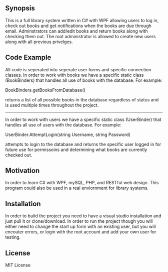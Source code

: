 ## Synopsis

This  is a full library system written in C# with WPF allowing users to log in, check out books and get notifications when the books are due through email. 
Adminstrators can add/edit books and return books along with checking 
them out. The root administrator is allowed to create new users along with all previous privelges.

## Code Example

All code is seperated into seperate user forms and specific connection classes. In order to work with books we have a specific static class (BookBinders)
that handles all use of books with the database. For example:

BookBinders.getBooksFromDatabase() 

returns a list of all possible books in the database regardless of status and is used multiple times throughout the project.


-------------------------------------
In order to work with users we have a specific static class (UserBinder)
that handles all use of users with the database. For example:

UserBinder.AttemptLogin(string Username, string Password) 


attempts to login to the database and returns the specific user logged in for future use for permissoins and determining what books are currently checked out. 

## Motivation

In order to learn C# with WPF, mySQL, PHP, and RESTful web design. This program could also be used in a real enviornment for library systems.

## Installation

In order to build the project you need to have a visual studio installation and just pull it or clone/download. In order to run the project though
you will either need to change the start up form with an existing user, but you will encouter errors, or login with the root account and add your own user for testing.

## License

MIT License
